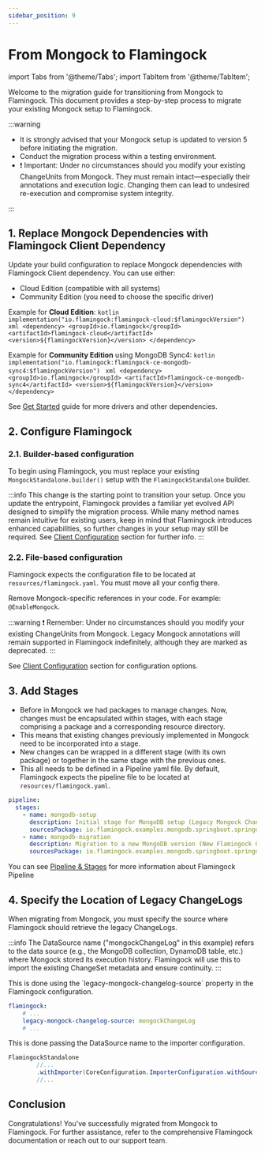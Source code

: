 ```yaml
---
sidebar_position: 9
---
```

# From Mongock to Flamingock

import Tabs from '@theme/Tabs';
import TabItem from '@theme/TabItem';

Welcome to the migration guide for transitioning from Mongock to Flamingock. This document provides a step-by-step process to migrate your existing Mongock setup to Flamingock.

:::warning

- It is strongly advised that your Mongock setup is updated to version 5 before initiating the migration.
- Conduct the migration process within a testing environment.
- ❗ Important: Under no circumstances should you modify your existing ChangeUnits from Mongock. They must remain intact—especially their annotations and execution logic. Changing them can lead to undesired re-execution and compromise system integrity.

:::

## 1. Replace Mongock Dependencies with Flamingock Client Dependency

Update your build configuration to replace Mongock dependencies with Flamingock Client dependency. You can use either:

- Cloud Edition (compatible with all systems)
- Community Edition (you need to choose the specific driver)

Example for **Cloud Edition**:
<Tabs groupId="gradle_maven">
    <TabItem value="gradle" label="Gradle" default>
        ```kotlin
        implementation("io.flamingock:flamingock-cloud:$flamingockVersion")
        ```
    </TabItem>
    <TabItem value="maven" label="Maven">
        ```xml
        <dependency>
            <groupId>io.flamingock</groupId>
            <artifactId>flamingock-cloud</artifactId>
            <version>${flamingockVersion}</version>
        </dependency>
        ```
    </TabItem>
</Tabs>

Example for **Community Edition** using MongoDB Sync4:
<Tabs groupId="gradle_maven">
    <TabItem value="gradle" label="Gradle" default>
        ```kotlin
        implementation("io.flamingock:flamingock-ce-mongodb-sync4:$flamingockVersion")
        ```
    </TabItem>
    <TabItem value="maven" label="Maven">
        ```xml
        <dependency>
            <groupId>io.flamingock</groupId>
            <artifactId>flamingock-ce-mongodb-sync4</artifactId>
            <version>${flamingockVersion}</version>
        </dependency>
        ```
    </TabItem>
</Tabs>

See [Get Started](../get-started) guide for more drivers and other dependencies.

## 2. Configure Flamingock

### 2.1. Builder-based configuration

To begin using Flamingock, you must replace your existing `MongockStandalone.builder()` setup with the `FlamingockStandalone` builder.

:::info
This change is the starting point to transition your setup.
Once you update the entrypoint, Flamingock provides a familiar yet evolved API designed to simplify the migration process. While many method names remain intuitive for existing users, keep in mind that Flamingock introduces enhanced capabilities, so further changes in your setup may still be required. See [Client Configuration](../client-configuration/Overview) section for further info.
:::

### 2.2. File-based configuration

Flamingock expects the configuration file to be located at `resources/flamingock.yaml`. You must move all your config there.

Remove Mongock-specific references in your code. For example: `@EnableMongock`.

:::warning
❗ Remember: Under no circumstances should you modify your existing ChangeUnits from Mongock. Legacy Mongock annotations will remain supported in Flamingock indefinitely, although they are marked as deprecated.
:::

See [Client Configuration](../client-configuration/Overview) section for configuration options.

## 3. Add Stages

- Before in Mongock we had packages to manage changes. Now, changes must be encapsulated within stages, with each stage comprising a package and a corresponding resource directory.
- This means that existing changes previously implemented in Mongock need to be incorporated into a stage.
- New changes can be wrapped in a different stage (with its own package) or together in the same stage with the previous ones.
- This all needs to be defined in a Pipeline yaml file. By default, Flamingock expects the pipeline file to be located at `resources/flamingock.yaml`.

```yaml
pipeline:
  stages:
    - name: mongodb-setup
      description: Initial stage for MongoDB setup (Legacy Mongock ChangeUnits)
      sourcesPackage: io.flamingock.examples.mongodb.springboot.springdata.mongodbSetup
    - name: mongodb-migration
      description: Migration to a new MongoDB version (New Flamingock Change)
      sourcesPackage: io.flamingock.examples.mongodb.springboot.springdata.mongodbMigration
```

You can see [Pipeline & Stages](../client-configuration/pipeline-and-stages) for more information about Flamingock Pipeline

## 4. Specify the Location of Legacy ChangeLogs

When migrating from Mongock, you must specify the source where Flamingock should retrieve the legacy ChangeLogs.

:::info
The DataSource name ("mongockChangeLog" in this example) refers to the data source (e.g., the MongoDB collection, DynamoDB table, etc.) where Mongock stored its execution history. Flamingock will use this to import the existing ChangeSet metadata and ensure continuity.
:::

<Tabs groupId="config">
    <TabItem value="file" label="Unified YAML" default>
This is done using the `legacy-mongock-changelog-source` property in the Flamingock configuration.

```yaml
flamingock:
    # ...
    legacy-mongock-changelog-source: mongockChangeLog
    # ...
```

</TabItem>
<TabItem value="builder" label="Builder">
This is done passing the DataSource name to the importer configuration.

```java
FlamingockStandalone
        //...
        .withImporter(CoreConfiguration.ImporterConfiguration.withSource("mongockChangeLog"))
        //...
```

</TabItem>
</Tabs>

## Conclusion

Congratulations! You've successfully migrated from Mongock to Flamingock. For further assistance, refer to the comprehensive Flamingock documentation or reach out to our support team.
